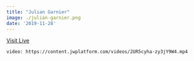 ```yaml
---
title: "Julian Garnier"
image: ./julian-garnier.png
date: '2019-11-28'
---
```


[Visit Live](https://juliangarnier.com/)

`video: https://content.jwplatform.com/videos/2UR5cyha-zy3jY9W4.mp4`